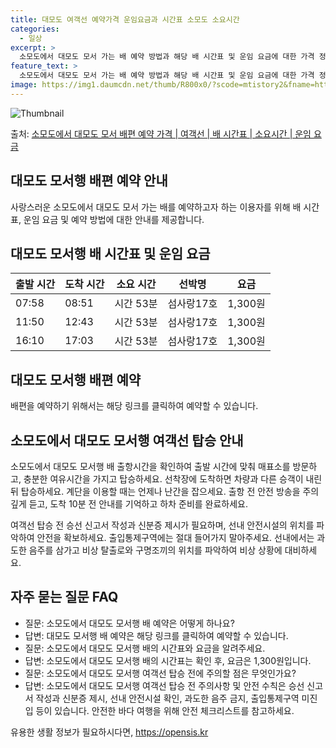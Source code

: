 ```yaml
---
title: 대모도 여객선 예약가격 운임요금과 시간표 소모도 소요시간
categories:
  - 일상
excerpt: >
  소모도에서 대모도 모서 가는 배 예약 방법과 해당 배 시간표 및 운임 요금에 대한 가격 정보를 안내 드리겠습니다. 안전하고 재밋는 대모도 모서행 여행을 위해 아래 정보 참고하시기 바랍니다. 대모도 모서행 배편 예약하기 👈 클릭소모도에서 대모도 모서행 배 시간표출발 시간도착 시간소요 시간선박명요금07:5808:510시간 53분섬사랑17호1,300원07:5808:470시간 49분섬사랑2호1,300원11:5012:430시간 53분섬사랑17호1,300원11:5012:390시간 49분섬사랑2호1,300원16:1017:030시간 53분섬사랑17호1,300원16:1017:000시간 50분섬사랑2호1,300원대모도 모서행 배편 예약하기 👈 클릭소모도에서 대모도 모서행 여객선 탑승 시 이용수칙소모도에서 대모도 모서행 배..
feature_text: >
  소모도에서 대모도 모서 가는 배 예약 방법과 해당 배 시간표 및 운임 요금에 대한 가격 정보를 안내 드리겠습니다. 안전하고 재밋는 대모도 모서행 여행을 위해 아래 정보 참고하시기 바랍니다. 대모도 모서행 배편 예약하기 👈 클릭소모도에서 대모도 모서행 배 시간표출발 시간도착 시간소요 시간선박명요금07:5808:510시간 53분섬사랑17호1,300원07:5808:470시간 49분섬사랑2호1,300원11:5012:430시간 53분섬사랑17호1,300원11:5012:390시간 49분섬사랑2호1,300원16:1017:030시간 53분섬사랑17호1,300원16:1017:000시간 50분섬사랑2호1,300원대모도 모서행 배편 예약하기 👈 클릭소모도에서 대모도 모서행 여객선 탑승 시 이용수칙소모도에서 대모도 모서행 배..
image: https://img1.daumcdn.net/thumb/R800x0/?scode=mtistory2&fname=https%3A%2F%2Fblog.kakaocdn.net%2Fdn%2FdXSNN8%2FbtsHAsfPTbk%2F3ZaS321n1kkecuprV4x08k%2Fimg.webp
---
```


![Thumbnail](https://img1.daumcdn.net/thumb/R800x0/?scode=mtistory2&fname=https%3A%2F%2Fblog.kakaocdn.net%2Fdn%2FdXSNN8%2FbtsHAsfPTbk%2F3ZaS321n1kkecuprV4x08k%2Fimg.webp)

<p>출처: <a href="https://opensis.kr/entry/%EC%86%8C%EB%AA%A8%EB%8F%84%EC%97%90%EC%84%9C-%EB%8C%80%EB%AA%A8%EB%8F%84-%EB%AA%A8%EC%84%9C-%EB%B0%B0%ED%8E%B8-%EC%98%88%EC%95%BD-%EA%B0%80%EA%B2%A9-%EC%97%AC%EA%B0%9D%EC%84%A0-%EB%B0%B0-%EC%8B%9C%EA%B0%84%ED%91%9C-%EC%86%8C%EC%9A%94%EC%8B%9C%EA%B0%84-%EC%9A%B4%EC%9E%84-%EC%9A%94%EA%B8%88" rel="dofollow">소모도에서 대모도 모서 배편 예약 가격 | 여객선 | 배 시간표 | 소요시간 | 운임 요금</a> </p>

## 대모도 모서행 배편 예약 안내

사랑스러운 소모도에서 대모도 모서 가는 배를 예약하고자 하는 이용자를 위해 배 시간표, 운임 요금 및 예약 방법에 대한 안내를 제공합니다.

## 대모도 모서행 배 시간표 및 운임 요금

**출발 시간** | **도착 시간** | **소요 시간** | **선박명** | **요금**  
---|---|---|---|---  
07:58 | 08:51 | 시간 53분 | 섬사랑17호 | 1,300원  
11:50 | 12:43 | 시간 53분 | 섬사랑17호 | 1,300원  
16:10 | 17:03 | 시간 53분 | 섬사랑17호 | 1,300원  
  
## 대모도 모서행 배편 예약

배편을 예약하기 위해서는 해당 링크를 클릭하여 예약할 수 있습니다.

## 소모도에서 대모도 모서행 여객선 탑승 안내

소모도에서 대모도 모서행 배 출항시간을 확인하여 출발 시간에 맞춰 매표소를 방문하고, 충분한 여유시간을 가지고 탑승하세요. 선착장에 도착하면
차량과 다른 승객이 내린 뒤 탑승하세요. 계단을 이용할 때는 언제나 난간을 잡으세요. 출항 전 안전 방송을 주의깊게 듣고, 도착 10분 전
안내를 기억하고 하차 준비를 완료하세요.

여객선 탑승 전 승선 신고서 작성과 신분증 제시가 필요하며, 선내 안전시설의 위치를 파악하여 안전을 확보하세요. 출입통제구역에는 절대
들어가지 말아주세요. 선내에서는 과도한 음주를 삼가고 비상 탈출로와 구명조끼의 위치를 파악하여 비상 상황에 대비하세요.

## 자주 묻는 질문 FAQ



  * 질문: 소모도에서 대모도 모서행 배 예약은 어떻게 하나요?
  * 답변: 대모도 모서행 배 예약은 해당 링크를 클릭하여 예약할 수 있습니다.
  * 질문: 소모도에서 대모도 모서행 배의 시간표와 요금을 알려주세요.
  * 답변: 소모도에서 대모도 모서행 배의 시간표는 확인 후, 요금은 1,300원입니다.
  * 질문: 소모도에서 대모도 모서행 여객선 탑승 전에 주의할 점은 무엇인가요?
  * 답변: 소모도에서 대모도 모서행 여객선 탑승 전 주의사항 및 안전 수칙은 승선 신고서 작성과 신분증 제시, 선내 안전시설 확인, 과도한 음주 금지, 출입통제구역 미진입 등이 있습니다. 안전한 바다 여행을 위해 안전 체크리스트를 참고하세요.

 

유용한 생활 정보가 필요하시다면, <a href="https://opensis.kr" rel="dofollow">https://opensis.kr</a>


